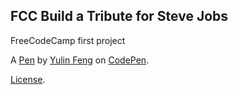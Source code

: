 FCC Build a Tribute for Steve Jobs
----------------------------------
FreeCodeCamp first project

A [Pen](http://codepen.io/yulin730/pen/BWgdJo) by [Yulin Feng](http://codepen.io/yulin730) on [CodePen](http://codepen.io/).

[License](http://codepen.io/yulin730/pen/BWgdJo/license).
